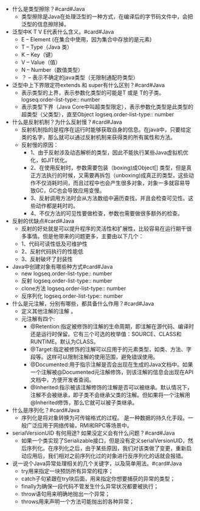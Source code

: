 - 什么是类型擦除？#card#Java
	- 类型擦除是Java在处理泛型的一种方式，在编译后的字节码文件中，会把泛型的信息擦除掉。
- 泛型中K T V E代表什么含义。#card#Java
	- E – Element (在集合中使用，因为集合中存放的是元素)
	- T – Type（Java 类）
	- K – Key（键）
	- V – Value（值）
	- N – Number（数值类型）
	- ？ – 表示不确定的java类型（无限制通配符类型）
- 泛型中上下界限定符extends 和 super有什么区别？#card#Java
	- <? extends T> 表示类型的上界，表示参数化类型的可能是T 或是 T的子类。
	  logseq.order-list-type:: number
	- <? super T> 表示类型下界（Java Core中叫超类型限定），表示参数化类型是此类型的超类型（父类型），直至Object
	  logseq.order-list-type:: number
- 什么是反射机制？为什么反射慢？#card#Java
	- 反射机制指的是程序在运行时能够获取自身的信息。在java中，只要给定类的名字，那么就可以通过反射机制来获得类的所有属性和方法。
	- 反射慢的原因：
		- 1、由于反射涉及动态解析的类型，因此不能执行某些Java虚拟机优化，如JIT优化。
		- 2、在使用反射时，参数需要包装（boxing)成Object[] 类型，但是真正方法执行的时候，又需要再拆包（unboxing)成真正的类型，这些动作不仅消耗时间，而且过程中也会产生很多对象，对象一多就容易导致GC，GC也会导致应用变慢。
		- 3、反射调用方法时会从方法数组中遍历查找，并且会检查可见性。这些动作都是耗时的。
		- 4、不仅方法的可见性要做检查，参数也需要做很多额外的检查。
- 反射的优缺点#card#Java
	- 反射的好处就是可以提升程序的灵活性和扩展性，比较容易在运行期干很多事情。但是他带来的问题更多，主要由以下几个：
	- 1、代码可读性低及可维护性
	- 2、反射代码执行的性能低
	- 3、反射破坏了封装性
- Java中创建对象有哪些种方式#card#Java
	- new
	  logseq.order-list-type:: number
	- 反射
	  logseq.order-list-type:: number
	- clone方法
	  logseq.order-list-type:: number
	- 反序列化
	  logseq.order-list-type:: number
- 什么是元注解，分别有哪些，都具备什么作用？#card#Java
	- 定义其他注解的注解 。
	- 元注解有四个:
		- @Retention:指定被修饰的注解的生命周期，即注解在源代码、编译时还是运行时保留。它有三个可选的枚举值：SOURCE、CLASS和RUNTIME。默认为CLASS。
		- @Target:指定被修饰的注解可以应用于的元素类型，如类、方法、字段等。这样可以限制注解的使用范围，避免错误使用。
		- @Documented:用于指示注解是否会出现在生成的Java文档中。如果一个注解被@Documented元注解修饰，则该注解的信息会出现在API文档中，方便开发者查阅。
		- @Inherited:指示被该注解修饰的注解是否可以被继承。默认情况下，注解不会被继承，即子类不会继承父类的注解。但如果将一个注解用@Inherited修饰，那么它就可以被子类继承。
- 什么是序列化？#card#Java
	- 序列化是将对象转换为可传输格式的过程。 是一种数据的持久化手段。一般广泛应用于网络传输，RMI和RPC等场景中。
- serialVersionUID 有何用途? 如果没定义会有什么问题？#card#Java
	- 如果一个类实现了Serializable接口，但是没有定义serialVersionUID，然后序列化。在序列化之后，由于某些原因，我们对该类做了变更，重新启动应用后，我们相对之前序列化过的对象进行反序列化的话就会报错。
- 说一说个Java异常处理相关的几个关键字，以及简单用法。#card#Java
	- try用来指定一块预防所有异常的程序；
	- catch子句紧跟在try块后面，用来指定你想要捕获的异常的类型；
	- finally为确保一段代码不管发生什么异常状况都要被执行；
	- throw语句用来明确地抛出一个异常；
	- throws用来声明一个方法可能抛出的各种异常；